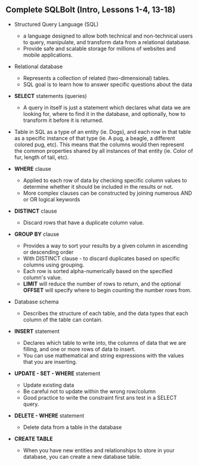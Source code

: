 
## Complete SQLBolt (Intro, Lessons 1-4, 13-18)

- Structured Query Language (SQL)
  - a language designed to allow both technical and non-technical users to query, manipulate, and transform data from a relational database.
  - Provide safe and scalable storage for millions of websites and mobile applications.
- Relational database
  - Represents a collection of related (two-dimensional) tables.
  - SQL goal is to learn how to answer specific questions about the data
- **SELECT** statements (queries)
  - A query in itself is just a statement  which declares what data we are looking for, where to find it in the database, and optionally, how to transform it before it is returned.
- Table in SQL as a type of an entity (ie. Dogs), and each row in that table as a specific instance of that type (ie. A pug, a beagle, a different colored pug, etc). This means that the columns would then represent the common properties shared by all instances of that entity (ie. Color of fur, length of tail, etc).

- **WHERE** clause
  - Applied to each row of data by checking specific column values to determine whether it should be included in the results or not.
  - More complex clauses can be constructed by joining numerous AND or OR logical keywords
- **DISTINCT** clause
  - Discard rows that have a duplicate column value.
- **GROUP BY** clause
  - Provides a way to sort your results by a given column in ascending or descending order
  - With DISTINCT clause -  to discard duplicates based on specific columns using grouping.
  - Each row is sorted alpha-numerically based on the specified column's value.
  - **LIMIT** will reduce the number of rows to return, and the optional **OFFSET** will specify where to begin counting the number rows from.
- Database schema
  - Describes the structure of each table, and the data types that each column of the table can contain.
- **INSERT** statement
  - Declares which table to write into, the columns of data that we are filling, and one or more rows of data to insert.
  - You can use mathematical and string expressions with the values that you are inserting.
- **UPDATE -  SET - WHERE** statement
  - Update existing data
  - Be careful not to update within the wrong row/column
  - Good practice to write the constraint first ans test in a SELECT query.
- **DELETE - WHERE** statement
  - Delete data from a table in the database
- **CREATE TABLE**
  - When you have new entities and relationships to store in your database, you can create a new database table.

